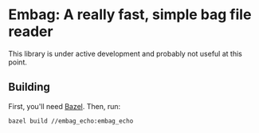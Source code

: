 # Embag: A really fast, simple bag file reader
This library is under active development and probably not useful at this point.

## Building
First, you'll need [Bazel](https://docs.bazel.build/versions/master/install-ubuntu.html#install-on-ubuntu).  Then, run:

    bazel build //embag_echo:embag_echo
